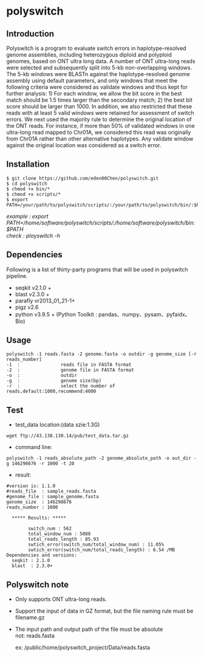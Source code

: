 # polyswitch
## Introduction
Polyswitch is a program to evaluate switch errors in haplotype-resolved genome assemblies, including heterozygous diploid and polyploid genomes, based on ONT ultra long data. A number of ONT ultra-long reads were selected and subsequently split into 5-kb non-overlapping windows. The 5-kb windows were BLASTn against the haplotype-resolved genome assembly using default parameters, and only windows that meet the following criteria were considered as validate windows and thus kept for further analysis: 1) For each window, we allow the bit score in the best match should be 1.5 times larger than the secondary match; 2) the best bit score should be larger than 1000. In addition, we also restricted that these reads with at least 5 valid windows were retained for assessment of switch errors. We next used the majority rule to determine the original location of the ONT reads. For instance, if more than 50% of validated windows in one ultra-long read mapped to Chr01A, we considered this read was originally from Chr01A rather than other alternative haplotypes. Any validate window against the original location was considered as a switch error.
## Installation
```
$ git clone https://github.com/eden00Chen/polyswitch.git
$ cd polyswitch
$ chmod +x bin/*
$ chmod +x scripts/*
$ export PATH=/your/path/to/polyswitch/scripts/:/your/path/to/polyswitch/bin/:$PATH
```
*example : export PATH=/home/software/polyswitch/scripts/:/home/software/polyswitch/bin:$PATH*  
*check : ployswitch -h*
## Dependencies
Following is a list of thirty-party programs that will be used in polyswitch pipeline.
* seqkit v2.1.0 +
* blast v2.3.0 +
* parafly vr2013_01_21-1+
* pigz v2.6
* python v3.9.5 + (Python Toolkit : pandas、numpy、pysam、pyfaidx、Bio)
## Usage
```
polyswitch -1 reads.fasta -2 genome.fasta -o outdir -g genome_size [-r reads_number]
-1  :               reads file in FASTA format
-2  :               genome file in FASTA format
-o  :               outdir
-g  :               genome size(bp)
-r  :               select the number of reads,default:1000,recommend:4000
```

## Test
* test_data location:(data szie:1.3G)
```
wget ftp://43.138.130.14/pub/test_data.tar.gz
```
* command line:
```
polyswitch -1 reads_absolute_path -2 genome_absolute_path -o out_dir -g 146298676 -r 1000 -t 20
```
* result:
```
#version is: 1.1.0
#reads_file  : sample_reads.fasta
#genome_file : sample_genome.fasta
genome_size  : 146298676
reads_number : 1000
                  
  ***** Results: *****
                  
		switch_num : 562
		total_window_num : 5088
		total_reads_length : 85.93
		swtich_error(switch_num/total_window_num) : 11.05%
		swtich_error(switch_num/total_reads_length) : 6.54 /MB
Dependencies and versions:
  seqkit : 2.1.0
  blast  : 2.3.0+
```
## Polyswitch note
* Only supports ONT ultra-long reads.
* Support the input of data in GZ format, but the file naming rule must be filename.gz
* The input path and output path of the file must be absolute                  
  not: reads.fasta
  
  ex: /public/home/polyswitch_project/Data/reads.fasta

